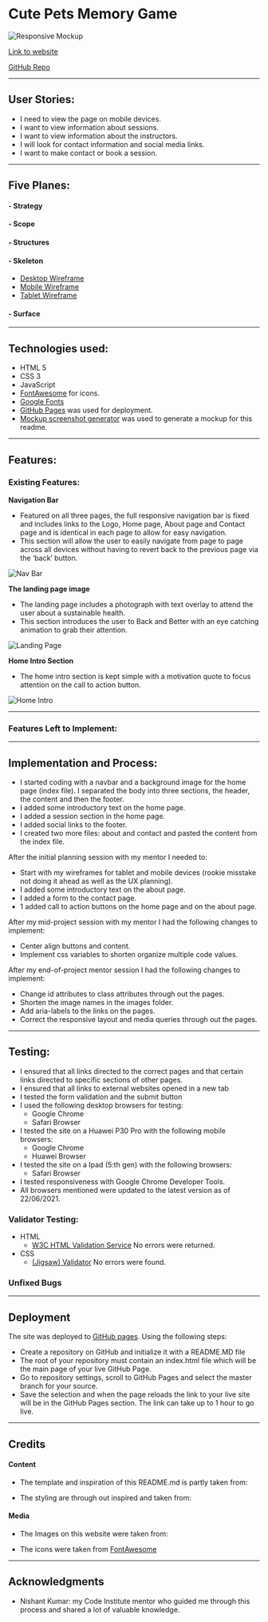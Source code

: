 # Cute Pets Memory Game

![Responsive Mockup]()

[Link to website](https://sndrahel.github.io/Cute-Pets-Memory-Game/)

[GitHub Repo](https://github.com/Sndrahel/Cute-Pets-Memory-Game.git)

---
## User Stories:

- I need to view the page on mobile devices.
- I want to view information about sessions.
- I want to view information about the instructors.
- I will look for contact information and social media links.
- I want to make contact or book a session. 

---
## Five Planes:

#### - Strategy 

#### - Scope 

#### - Structures 

#### - Skeleton 

- [Desktop Wireframe](wireframes/desktop_wireframe.png)
- [Mobile Wireframe](wireframes/mobile_wireframe.png)
- [Tablet Wireframe](wireframes/tablet_wireframe.png)


#### - Surface 

---
## Technologies used:
- HTML 5
- CSS 3
- JavaScript
- [FontAwesome](https://fontawesome.com/) for icons.
- [Google Fonts](https://fonts.google.com/)
- [GitHub Pages](https://pages.github.com/) was used for deployment.
- [Mockup screenshot generator](http://ami.responsivedesign.is/#) was used to generate a mockup for this readme.

---
## Features:

### Existing Features:

__Navigation Bar__

- Featured on all three pages, the full responsive navigation bar is fixed and includes links to the Logo, Home page, About page and Contact page and is identical in each page to allow for easy navigation.
- This section will allow the user to easily navigate from page to page across all devices without having to revert back to the previous page via the ‘back’ button. 

![Nav Bar](mockups/back_and_better_nav.png)

__The landing page image__

- The landing page includes a photograph with text overlay to attend the user about a sustainable health. 
- This section introduces the user to Back and Better with an eye catching animation to grab their attention.

![Landing Page](mockups/back_and_better_landing.png)

__Home Intro Section__

- The home intro section is kept simple with a motivation quote to focus attention on the call to action button.

![Home Intro](mockups/back_and_better_intro.png)

___
### Features Left to Implement:


---
## Implementation and Process:
- I started coding with a navbar and a background image for the home page (index file). I separated the body into three sections, the header, the content and then the footer. 
- I added some introductory text on the home page.  
- I added a session section in the home page.
- I added social links to the footer.
- I created two more files: about and contact and pasted the content from the index file. 

After the initial planning session with my mentor I needed to: 
- Start with my wireframes for tablet and mobile devices (rookie misstake not doing it ahead as well as the UX planning).
- I added some introductory text on the about page.
- I added a form to the contact page.
- 1 added call to action buttons on the home page and on the about page.

After my mid-project session with my mentor I had the following changes to implement:
- Center align buttons and content.
- Implement css variables to shorten organize multiple code values.

After my end-of-project mentor session I had the following changes to implement:
- Change id attributes to class attributes through out the pages.
- Shorten the image names in the images folder.
- Add aria-labels to the links on the pages.
- Correct the responsive layout and media queries through out the pages. 


---  
## Testing:

- I ensured that all links directed to the correct pages and that certain links directed to specific sections of other pages.
- I ensured that all links to external websites opened in a new tab
- I tested the form validation and the submit button
- I used the following desktop browsers for testing:
  - Google Chrome
  - Safari Browser
- I tested the site on a Huawei P30 Pro with the following mobile browsers:
  - Google Chrome
  - Huawei Browser
- I tested the site on a Ipad (5:th gen) with the following browsers:
  - Safari Browser
- I tested responsiveness with Google Chrome Developer Tools.
- All browsers mentioned were updated to the latest version as of 22/06/2021.

### Validator Testing:

- HTML
  - [W3C HTML Validation Service](https://validator.w3.org/) No errors were returned.
- CSS
  - [(Jigsaw) Validator](https://jigsaw.w3.org/css-validator/) No errors were found.

### Unfixed Bugs
  
  
---
## Deployment
The site was deployed to [GitHub pages](https://pages.github.com/). Using the following steps: 
- Create a repository on GitHub and initialize it with a README.MD file
- The root of your repository must contain an index.html file which will be the main page of your live GitHub Page.
- Go to repository settings, scroll to GitHub Pages and select the master branch for your source.
- Save the selection and when the page reloads the link to your live site will be in the GitHub Pages section. The link can take up to 1 hour to go live.

  
---
## Credits

#### Content
- The template and inspiration of this README.md is partly taken from:

- The styling are through out inspired and taken from:
    


#### Media
- The Images on this website were taken from: 
  

- The icons were taken from [FontAwesome](https://fontawesome.com/)
 
---
## Acknowledgments

- Nishant Kumar: my Code Institute mentor who guided me through this process and shared a lot of valuable knowledge.